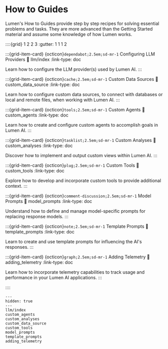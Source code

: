 # How to Guides

Lumen's How to Guides provide step by step recipes for solving essential problems and tasks. They are more advanced than the Getting Started material and assume some knowledge of how Lumen works.

::::{grid} 1 2 2 3
:gutter: 1 1 1 2

:::{grid-item-card} {octicon}`dependabot;2.5em;sd-mr-1` Configuring LLM Providers
:link: llm/index
:link-type: doc

Learn how to configure the LLM provider(s) used by Lumen AI.
:::

:::{grid-item-card} {octicon}`cache;2.5em;sd-mr-1` Custom Data Sources
:link: custom_data_source
:link-type: doc

Learn how to configure custom data sources, to connect with databases or local and remote files, when working with Lumen AI.
:::

:::{grid-item-card} {octicon}`tools;2.5em;sd-mr-1` Custom Agents
:link: custom_agents
:link-type: doc

Learn how to create and configure custom agents to accomplish goals in Lumen AI.
:::

:::{grid-item-card} {octicon}`tasklist;2.5em;sd-mr-1` Custom Analyses
:link: custom_analyses
:link-type: doc

Discover how to implement and output custom views within Lumen AI.
:::

:::{grid-item-card} {octicon}`plug;2.5em;sd-mr-1` Custom Tools
:link: custom_tools
:link-type: doc

Explore how to develop and incorporate custom tools to provide additional context.
:::

:::{grid-item-card} {octicon}`comment-discussion;2.5em;sd-mr-1` Model Prompts
:link: model_prompts
:link-type: doc

Understand how to define and manage model-specific prompts for replacing response models.
:::

:::{grid-item-card} {octicon}`note;2.5em;sd-mr-1` Template Prompts
:link: template_prompts
:link-type: doc

Learn to create and use template prompts for influencing the AI's responses.
:::

:::{grid-item-card} {octicon}`graph;2.5em;sd-mr-1` Adding Telemetry
:link: adding_telemetry
:link-type: doc

Learn how to incorporate telemetry capabilities to track usage and performance in your Lumen AI applications.
:::

::::

```{toctree}
---
hidden: true
---
llm/index
custom_agents
custom_analyses
custom_data_source
custom_tools
model_prompts
template_prompts
adding_telemetry
```
